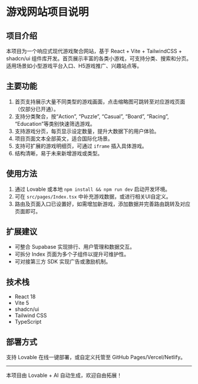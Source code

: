 
# 游戏网站项目说明

## 项目介绍

本项目为一个响应式现代游戏聚合网站，基于 React + Vite + TailwindCSS + shadcn/ui 组件库开发。首页展示丰富的各类小游戏，可支持分类、搜索和分页。适用场景如小型游戏平台入口、H5游戏推广、兴趣站点等。

## 主要功能

1. 首页支持展示大量不同类型的游戏画面，点击缩略图可跳转至对应游戏页面（仅部分已开通）。
2. 支持分类聚合，按“Action”, “Puzzle”, “Casual”, “Board”, “Racing”, “Education”等类别快速筛选游戏。
3. 支持游戏分页，每页显示设定数量，提升大数据下的用户体验。
4. 项目页面文本全部英文，适合国际化场景。
5. 支持可扩展的游戏明细页，可通过 `iframe` 插入具体游戏。
6. 结构清晰，易于未来新增游戏或类型。

## 使用方法

1. 通过 Lovable 或本地 `npm install && npm run dev` 启动开发环境。
2. 可在 `src/pages/Index.tsx` 中补充游戏数据，或进行相关UI自定义。
3. 路由及页面入口已设置好，如需增加新游戏，添加数据并完善路由跳转及对应页面即可。

## 扩展建议

- 可整合 Supabase 实现排行、用户管理和数据交互。
- 可拆分 Index 页面为多个子组件以提升可维护性。
- 可对接第三方 SDK 实现广告或激励机制。

## 技术栈

- React 18
- Vite 5
- shadcn/ui
- Tailwind CSS
- TypeScript

## 部署方式

支持 Lovable 在线一键部署，或自定义托管至 GitHub Pages/Vercel/Netlify。

---

本项目由 Lovable + AI 自动生成，欢迎自由拓展！

